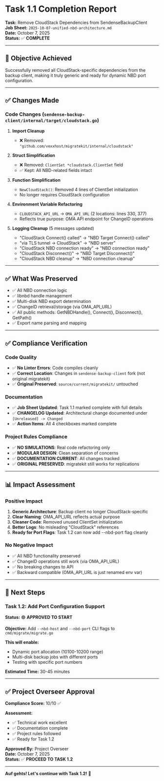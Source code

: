 # Task 1.1 Completion Report

**Task:** Remove CloudStack Dependencies from SendenseBackupClient  
**Job Sheet:** `2025-10-07-unified-nbd-architecture.md`  
**Date:** October 7, 2025  
**Status:** ✅ **COMPLETE**

---

## 🎯 Objective Achieved

Successfully removed all CloudStack-specific dependencies from the backup client, making it truly generic and ready for dynamic NBD port configuration.

---

## ✅ Changes Made

### Code Changes (`sendense-backup-client/internal/target/cloudstack.go`)

1. **Import Cleanup**
   - ❌ Removed: `"github.com/vexxhost/migratekit/internal/cloudstack"`
   
2. **Struct Simplification**
   - ❌ Removed: `ClientSet *cloudstack.ClientSet` field
   - ✅ Kept: All NBD-related fields intact
   
3. **Function Simplification**
   - `NewCloudStack()`: Removed 4 lines of ClientSet initialization
   - No longer requires CloudStack configuration
   
4. **Environment Variable Refactoring**
   - `CLOUDSTACK_API_URL` → `OMA_API_URL` (2 locations: lines 330, 377)
   - Reflects true purpose: OMA API endpoint for ChangeID operations
   
5. **Logging Cleanup** (5 messages updated)
   - "CloudStack Connect() called" → "NBD Target Connect() called"
   - "via TLS tunnel → CloudStack" → "NBD server"
   - "CloudStack NBD connection ready" → "NBD connection ready"
   - "CloudStack Disconnect()" → "NBD Target Disconnect()"
   - "CloudStack NBD cleanup" → "NBD connection cleanup"

---

## ✅ What Was Preserved

- ✅ All NBD connection logic
- ✅ libnbd handle management
- ✅ Multi-disk NBD export determination
- ✅ ChangeID retrieval/storage (via OMA_API_URL)
- ✅ All public methods: GetNBDHandle(), Connect(), Disconnect(), GetPath()
- ✅ Export name parsing and mapping

---

## ✅ Compliance Verification

### Code Quality
- ✅ **No Linter Errors**: Code compiles cleanly
- ✅ **Correct Location**: Changes in `sendense-backup-client` fork (not original migratekit)
- ✅ **Original Preserved**: `source/current/migratekit/` untouched

### Documentation
- ✅ **Job Sheet Updated**: Task 1.1 marked complete with full details
- ✅ **CHANGELOG Updated**: Architectural change documented under `[Unreleased] -> Changed`
- ✅ **Action Items**: All 4 checkboxes marked complete

### Project Rules Compliance
- ✅ **NO SIMULATIONS**: Real code refactoring only
- ✅ **MODULAR DESIGN**: Clean separation of concerns
- ✅ **DOCUMENTATION CURRENT**: All changes tracked
- ✅ **ORIGINAL PRESERVED**: migratekit still works for replications

---

## 📊 Impact Assessment

### Positive Impact
1. **Generic Architecture**: Backup client no longer CloudStack-specific
2. **Clear Naming**: OMA_API_URL reflects actual purpose
3. **Cleaner Code**: Removed unused ClientSet initialization
4. **Better Logs**: No misleading "CloudStack" references
5. **Ready for Port Flags**: Task 1.2 can now add --nbd-port flag cleanly

### No Negative Impact
- ✅ All NBD functionality preserved
- ✅ ChangeID operations still work (via OMA_API_URL)
- ✅ No breaking changes to API
- ✅ Backward compatible (OMA_API_URL is just renamed env var)

---

## 🚀 Next Steps

### Task 1.2: Add Port Configuration Support
**Status:** 🟢 **APPROVED TO START**

**Objective:** Add `--nbd-host` and `--nbd-port` CLI flags to `cmd/migrate/migrate.go`

**This will enable:**
- Dynamic port allocation (10100-10200 range)
- Multi-disk backup jobs with different ports
- Testing with specific port numbers

**Estimated Time:** 30-45 minutes

---

## ✅ Project Overseer Approval

**Compliance Score:** 10/10 ✅

**Assessment:**
- ✅ Technical work excellent
- ✅ Documentation complete
- ✅ Project rules followed
- ✅ Ready for Task 1.2

**Approved By:** Project Overseer  
**Date:** October 7, 2025  
**Status:** ✅ **PROCEED TO TASK 1.2**

---

**Auf gehts! Let's continue with Task 1.2!** 🚀
